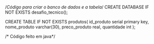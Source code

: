 /*Código para criar o banco de dados e a tabela*/
CREATE DATABASE IF NOT EXISTS desafio_tecnico();

CREATE TABLE IF NOT EXISTS produtos(
id_produto serial primary key,
nome_produto varchar(30),
preco_produto real,
quantidade int
);

/* Código feito em java*/
